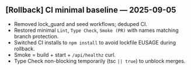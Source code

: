 ## [Rollback] CI minimal baseline — 2025-09-05
- Removed lock_guard and seed workflows; deduped CI.
- Restored minimal `Lint`, `Type Check`, `Smoke (PR)` with names matching branch protection.
- Switched CI installs to `npm install` to avoid lockfile EUSAGE during rollback.
- Smoke = build + start + `/api/healthz` curl.
- Type Check non-blocking temporarily (tsc `|| true`) to unblock merges.
